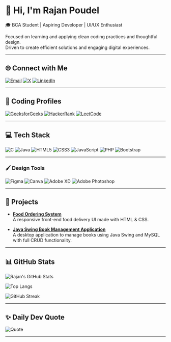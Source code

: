 # 👋 Hi, I'm Rajan Poudel

🎓 BCA Student | Aspiring Developer | UI/UX Enthusiast  

Focused on learning and applying clean coding practices and thoughtful design.  
Driven to create efficient solutions and engaging digital experiences.

---
 
## 🌐 Connect with Me

[![Email](https://img.shields.io/badge/Email-D14836?style=for-the-badge&logo=gmail&logoColor=white)](mailto:raajan.works@gmail.com)
[![X](https://img.shields.io/badge/X-000000?style=for-the-badge&logo=x&logoColor=white)](https://x.com/rajan_4421)
[![LinkedIn](https://img.shields.io/badge/LinkedIn-0A66C2?style=for-the-badge&logo=linkedin&logoColor=white)](https://linkedin.com/in/prabin-poudel-964576327)

--- 

## 🧠 Coding Profiles

[![GeeksforGeeks](https://img.shields.io/badge/GeeksforGeeks-0F9D58?style=for-the-badge&logo=geeksforgeeks&logoColor=white)](https://www.geeksforgeeks.org/user/rajan_21045/)
[![HackerRank](https://img.shields.io/badge/HackerRank-2EC866?style=for-the-badge&logo=hackerrank&logoColor=white)](https://www.hackerrank.com/raajan_works)
[![LeetCode](https://img.shields.io/badge/LeetCode-FFA116?style=for-the-badge&logo=leetcode&logoColor=black)](https://leetcode.com/u/rajan21045/)

---

## 💻 Tech Stack

![C](https://img.shields.io/badge/C-%2300599C.svg?style=for-the-badge&logo=c&logoColor=white)
![Java](https://img.shields.io/badge/Java-%23ED8B00.svg?style=for-the-badge&logo=openjdk&logoColor=white)
![HTML5](https://img.shields.io/badge/HTML5-%23E34F26.svg?style=for-the-badge&logo=html5&logoColor=white)
![CSS3](https://img.shields.io/badge/CSS3-%231572B6.svg?style=for-the-badge&logo=css3&logoColor=white)
![JavaScript](https://img.shields.io/badge/JavaScript-%23323330.svg?style=for-the-badge&logo=javascript&logoColor=%23F7DF1E)
![PHP](https://img.shields.io/badge/PHP-%23777BB4.svg?style=for-the-badge&logo=php&logoColor=white)
![Bootstrap](https://img.shields.io/badge/Bootstrap-%23563D7C.svg?style=for-the-badge&logo=bootstrap&logoColor=white)

---

### 🖌️ Design Tools

![Figma](https://img.shields.io/badge/Figma-%23F24E1E.svg?style=for-the-badge&logo=figma&logoColor=white)
![Canva](https://img.shields.io/badge/Canva-%2300C4CC.svg?style=for-the-badge&logo=canva&logoColor=white)
![Adobe XD](https://img.shields.io/badge/Adobe%20XD-470137?style=for-the-badge&logo=adobe%20xd&logoColor=FF61F6)
![Adobe Photoshop](https://img.shields.io/badge/Adobe%20Photoshop-%2331A8FF.svg?style=for-the-badge&logo=adobe%20photoshop&logoColor=white)

---

## 🚀 Projects

- **[Food Ordering System](https://github.com/rajan21045/Food-Ordering-System)**  
  A responsive front-end food delivery UI made with HTML & CSS.

- **[Java Swing Book Management Application](https://github.com/rajan21045/Java-Swing-Book-Management-Application)**  
  A desktop application to manage books using Java Swing and MySQL with full CRUD functionality.


---

## 📊 GitHub Stats

![Rajan's GitHub Stats](https://github-readme-stats.vercel.app/api?username=rajan21045&show_icons=true&theme=dark)

![Top Langs](https://github-readme-stats.vercel.app/api/top-langs/?username=rajan21045&theme=dark)

![GitHub Streak](https://nirzak-streak-stats.vercel.app/?user=rajan21045&theme=dark&hide_border=false)


---

## ✨ Daily Dev Quote

![Quote](https://quotes-github-readme.vercel.app/api?type=horizontal&theme=dark)

---
<!--
**rajan21045/rajan21045** is a ✨ special ✨ repository because its `README.md` (this file) appears on your GitHub profile.
-->
